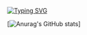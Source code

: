 [![Typing SVG](https://readme-typing-svg.demolab.com?font=Fira+Code&pause=1000&color=468C4F&random=false&width=435&lines=Hello%2C+my+name+is+Amalia+Serban;Game+programmer;Always+learning+new+things)](https://git.io/typing-svg)



[![Anurag's GitHub stats](https://github-readme-stats.vercel.app/api?username=amaliaSerban)]
